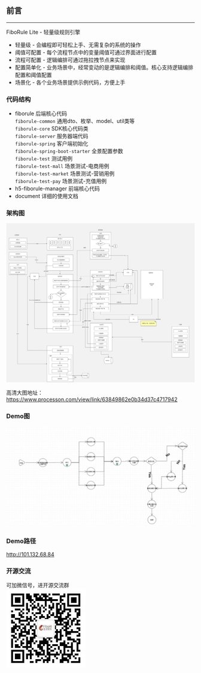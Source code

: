 ## 前言
- - -
FiboRule Lite - 轻量级规则引擎<br>
* 轻量级 - 会编程即可轻松上手、无需复杂的系统的操作
* 阈值可配置 - 每个流程节点中的变量阈值可通过界面进行配置
* 流程可配置 - 逻辑编排可通过拖拉拽节点来实现
* 配置简单化 - 业务场景中，经常变动的是逻辑编排和阈值。核心支持逻辑编排配置和阈值配置
* 场景化 - 各个业务场景提供示例代码，方便上手

### 代码结构
* fiborule 后端核心代码  
  `fiborule-common` 通用dto、枚举、model、util类等  
  `fiborule-core` SDK核心代码类  
  `fiborule-server` 服务器端代码  
  `fiborule-spring` 客户端初始化  
  `fiborule-spring-boot-starter` 全景配置参数  
  `fiborule-test` 测试用例  
  `fiborule-test-mall` 场景测试-电商用例  
  `fiborule-test-market` 场景测试-营销用例  
  `fiborule-test-pay` 场景测试-充值用例
* h5-fiborule-manager 前端核心代码
* document 详细的使用文档

### 架构图
![架构图](images/arch.jpg)

高清大图地址：
https://www.processon.com/view/link/63849862e0b34d37c4717942

### Demo图
![Demo图](images/demo.jpg)

### Demo路径
http://101.132.68.84

### 开源交流
可加微信号，进开源交流群  
![二维码](images/code_weixin.jpg)